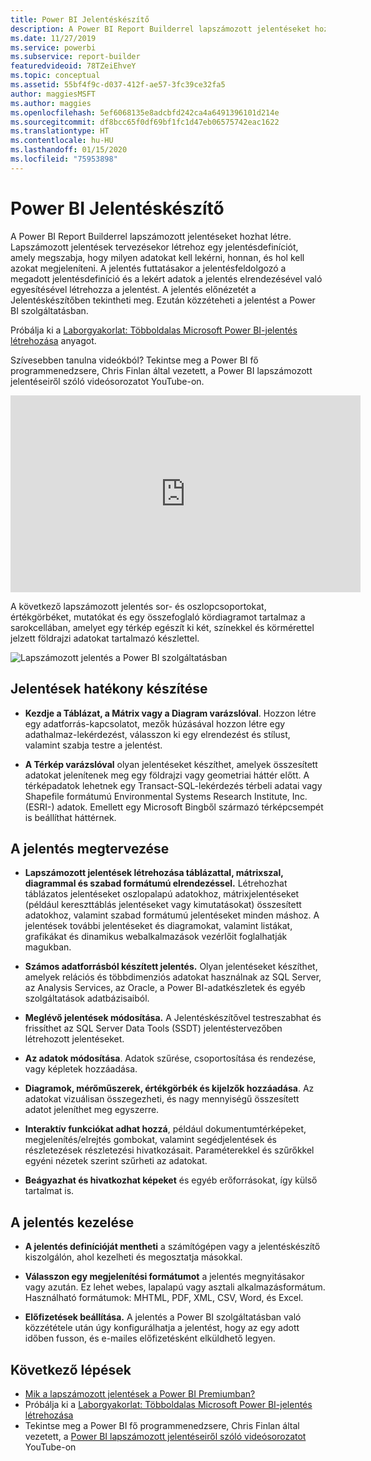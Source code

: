 ```yaml
---
title: Power BI Jelentéskészítő
description: A Power BI Report Builderrel lapszámozott jelentéseket hozhat létre.
ms.date: 11/27/2019
ms.service: powerbi
ms.subservice: report-builder
featuredvideoid: 78TZeiEhveY
ms.topic: conceptual
ms.assetid: 55bf4f9c-d037-412f-ae57-3fc39ce32fa5
author: maggiesMSFT
ms.author: maggies
ms.openlocfilehash: 5ef6068135e8adcbfd242ca4a6491396101d214e
ms.sourcegitcommit: df8bcc65f0df69bf1fc1d47eb06575742eac1622
ms.translationtype: HT
ms.contentlocale: hu-HU
ms.lasthandoff: 01/15/2020
ms.locfileid: "75953898"
---
```

# <a name="power-bi-report-builder"></a>Power BI Jelentéskészítő

 A Power BI Report Builderrel lapszámozott jelentéseket hozhat létre.  Lapszámozott jelentések tervezésekor létrehoz egy jelentésdefiníciót, amely megszabja, hogy milyen adatokat kell lekérni, honnan, és hol kell azokat megjeleníteni. A jelentés futtatásakor a jelentésfeldolgozó a megadott jelentésdefiníció és a lekért adatok a jelentés elrendezésével való egyesítésével létrehozza a jelentést. A jelentés előnézetét a Jelentéskészítőben tekintheti meg. Ezután közzéteheti a jelentést a Power BI szolgáltatásban.

Próbálja ki a [Laborgyakorlat: Többoldalas Microsoft Power BI-jelentés létrehozása](https://www.microsoft.com/handsonlabs/selfpacedlabs/details/SQ00208) anyagot.

Szívesebben tanulna videókból? Tekintse meg a Power BI fő programmenedzsere, Chris Finlan által vezetett, a Power BI lapszámozott jelentéseiről szóló videósorozatot YouTube-on.

<iframe width="560" height="315" src="https://www.youtube.com/embed/78TZeiEhveY?list=PLx7LcKtN_gq-JVzM6L8xNNxX7kts-KflJ" frameborder="0" allowfullscreen></iframe>

A következő lapszámozott jelentés sor- és oszlopcsoportokat, értékgörbéket, mutatókat és egy összefoglaló kördiagramot tartalmaz a sarokcellában, amelyet egy térkép egészít ki két, színekkel és körmérettel jelzett földrajzi adatokat tartalmazó készlettel.  

![Lapszámozott jelentés a Power BI szolgáltatásban](media/report-builder-power-bi/report-builder-get-started-paginated-report.png)

##  <a name="JumpStartReptCreation"></a> Jelentések hatékony készítése  
 
-   **Kezdje a Táblázat, a Mátrix vagy a Diagram varázslóval**. Hozzon létre egy adatforrás-kapcsolatot, mezők húzásával hozzon létre egy adathalmaz-lekérdezést, válasszon ki egy elrendezést és stílust, valamint szabja testre a jelentést.  
  
-   **A Térkép varázslóval** olyan jelentéseket készíthet, amelyek összesített adatokat jelenítenek meg egy földrajzi vagy geometriai háttér előtt. A térképadatok lehetnek egy Transact-SQL-lekérdezés térbeli adatai vagy Shapefile formátumú Environmental Systems Research Institute, Inc. (ESRI-) adatok. Emellett egy Microsoft Bingből származó térképcsempét is beállíthat háttérnek.  

##  <a name="DesignRept"></a> A jelentés megtervezése  
  
-   **Lapszámozott jelentések létrehozása táblázattal, mátrixszal, diagrammal és szabad formátumú elrendezéssel.** Létrehozhat táblázatos jelentéseket oszlopalapú adatokhoz, mátrixjelentéseket (például kereszttáblás jelentéseket vagy kimutatásokat) összesített adatokhoz, valamint szabad formátumú jelentéseket minden máshoz. A jelentések további jelentéseket és diagramokat, valamint listákat, grafikákat és dinamikus webalkalmazások vezérlőit foglalhatják magukban.  
  
-   **Számos adatforrásból készített jelentés.** Olyan jelentéseket készíthet, amelyek relációs és többdimenziós adatokat használnak az SQL Server, az Analysis Services, az Oracle, a Power BI-adatkészletek és egyéb szolgáltatások adatbázisaiból.  
  
-   **Meglévő jelentések módosítása.** A Jelentéskészítővel testreszabhat és frissíthet az SQL Server Data Tools (SSDT) jelentéstervezőben létrehozott jelentéseket.  
  
-   **Az adatok módosítása**. Adatok szűrése, csoportosítása és rendezése, vagy képletek hozzáadása.  

-   **Diagramok, mérőműszerek, értékgörbék és kijelzők hozzáadása**. Az adatokat vizuálisan összegezheti, és nagy mennyiségű összesített adatot jeleníthet meg egyszerre.  
  
-   **Interaktív funkciókat adhat hozzá**, például dokumentumtérképeket, megjelenítés/elrejtés gombokat, valamint segédjelentések és részletezések részletezési hivatkozásait. Paraméterekkel és szűrőkkel egyéni nézetek szerint szűrheti az adatokat.  
  
-   **Beágyazhat és hivatkozhat képeket** és egyéb erőforrásokat, így külső tartalmat is.  
  
##  <a name="ManageRpt"></a> A jelentés kezelése  
  
-   **A jelentés definícióját mentheti** a számítógépen vagy a jelentéskészítő kiszolgálón, ahol kezelheti és megosztatja másokkal.  
  
-   **Válasszon egy megjelenítési formátumot** a jelentés megnyitásakor vagy azután. Ez lehet webes, lapalapú vagy asztali alkalmazásformátum. Használható formátumok: MHTML, PDF, XML, CSV, Word, és Excel.  
  
-   **Előfizetések beállítása.** A jelentés a Power BI szolgáltatásban való közzététele után úgy konfigurálhatja a jelentést, hogy az egy adott időben fusson, és e-mailes előfizetésként elküldhető legyen.  

## <a name="next-steps"></a>Következő lépések

- [Mik a lapszámozott jelentések a Power BI Premiumban?](paginated-reports-report-builder-power-bi.md)
- Próbálja ki a [Laborgyakorlat: Többoldalas Microsoft Power BI-jelentés létrehozása](https://www.microsoft.com/handsonlabs/selfpacedlabs/details/SQ00208)
- Tekintse meg a Power BI fő programmenedzsere, Chris Finlan által vezetett, a [Power BI lapszámozott jelentéseiről szóló videósorozatot](https://www.youtube.com/watch?v=78TZeiEhveY&list=PLx7LcKtN_gq-JVzM6L8xNNxX7kts-KflJ) YouTube-on